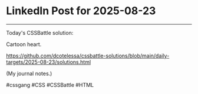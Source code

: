 # LinkedIn Post for 2025-08-23

---

Today's CSSBattle solution:

Cartoon heart.

https://github.com/dcotelessa/cssbattle-solutions/blob/main/daily-targets/2025-08-23/solutions.html

(My journal notes.)

#cssgang #CSS #CSSBattle #HTML
